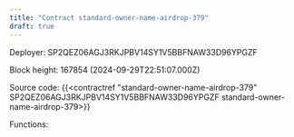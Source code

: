 ```yaml
---
title: "Contract standard-owner-name-airdrop-379"
draft: true
---
```

Deployer: SP2QEZ06AGJ3RKJPBV14SY1V5BBFNAW33D96YPGZF


 



Block height: 167854 (2024-09-29T22:51:07.000Z)

Source code: {{<contractref "standard-owner-name-airdrop-379" SP2QEZ06AGJ3RKJPBV14SY1V5BBFNAW33D96YPGZF standard-owner-name-airdrop-379>}}

Functions:


